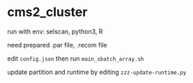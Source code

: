 # cms2_cluster

run with env: selscan, python3, R

need prepared .par file, .recom file

edit ```config.json```
then run ```main_sbatch_array.sh```

update partition and runtime by editing ```zzz-update-runtime.py```
